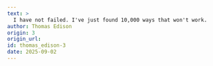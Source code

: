 ```yaml
---
text: >
  I have not failed. I've just found 10,000 ways that won't work.
author: Thomas Edison
origin: 3
origin_url:
id: thomas_edison-3
date: 2025-09-02 
---
```

